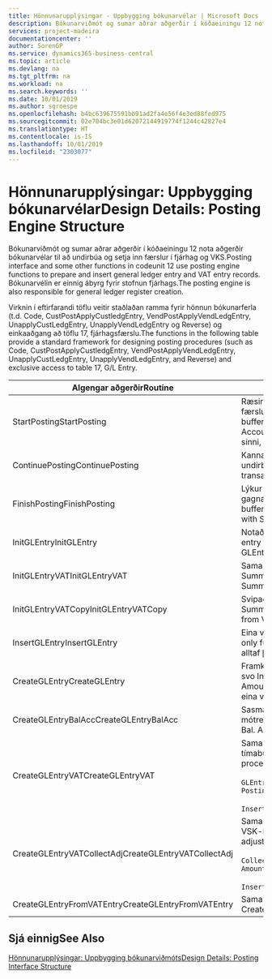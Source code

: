 ```yaml
---
title: Hönnunarupplýsingar - Uppbygging bókunarvélar | Microsoft Docs
description: Bókunarviðmót og sumar aðrar aðgerðir í kóðaeiningu 12 nota aðgerðir bókunarvélar til að undirbúa og setja inn færslur í fjárhag og VKS. Bókunarvélin er einnig ábyrg fyrir stofnun fjárhags.
services: project-madeira
documentationcenter: ''
author: SorenGP
ms.service: dynamics365-business-central
ms.topic: article
ms.devlang: na
ms.tgt_pltfrm: na
ms.workload: na
ms.search.keywords: ''
ms.date: 10/01/2019
ms.author: sgroespe
ms.openlocfilehash: b4bc639675591bb91ad2fa4e56f4e3ed88fed975
ms.sourcegitcommit: 02e704bc3e01d62072144919774f1244c42827e4
ms.translationtype: HT
ms.contentlocale: is-IS
ms.lasthandoff: 10/01/2019
ms.locfileid: "2303077"
---
```

# <a name="design-details-posting-engine-structure"></a><span data-ttu-id="cf22b-104">Hönnunarupplýsingar: Uppbygging bókunarvélar</span><span class="sxs-lookup"><span data-stu-id="cf22b-104">Design Details: Posting Engine Structure</span></span>
<span data-ttu-id="cf22b-105">Bókunarviðmót og sumar aðrar aðgerðir í kóðaeiningu 12 nota aðgerðir bókunarvélar til að undirbúa og setja inn færslur í fjárhag og VKS.</span><span class="sxs-lookup"><span data-stu-id="cf22b-105">Posting interface and some other functions in codeunit 12 use posting engine functions to prepare and insert general ledger entry and VAT entry records.</span></span> <span data-ttu-id="cf22b-106">Bókunarvélin er einnig ábyrg fyrir stofnun fjárhags.</span><span class="sxs-lookup"><span data-stu-id="cf22b-106">The posting engine is also responsible for general ledger register creation.</span></span>  
  
 <span data-ttu-id="cf22b-107">Virknin í eftirfarandi töflu veitir staðlaðan ramma fyrir hönnun bókunarferla (t.d. Code, CustPostApplyCustledgEntry, VendPostApplyVendLedgEntry, UnapplyCustLedgEntry, UnapplyVendLedgEntry og Reverse) og einkaaðgang að töflu 17, fjárhagsfærslu.</span><span class="sxs-lookup"><span data-stu-id="cf22b-107">The functions in the following table provide a standard framework for designing posting procedures (such as Code, CustPostApplyCustledgEntry, VendPostApplyVendLedgEntry, UnapplyCustLedgEntry, UnapplyVendLedgEntry, and Reverse) and exclusive access to table 17, G/L Entry.</span></span>  
  
|<span data-ttu-id="cf22b-108">Algengar aðgerðir</span><span class="sxs-lookup"><span data-stu-id="cf22b-108">Routine</span></span>|<span data-ttu-id="cf22b-109">Description</span><span class="sxs-lookup"><span data-stu-id="cf22b-109">Description</span></span>|  
|-------------|---------------------------------------|  
|<span data-ttu-id="cf22b-110">StartPosting</span><span class="sxs-lookup"><span data-stu-id="cf22b-110">StartPosting</span></span>|<span data-ttu-id="cf22b-111">Ræsir bókunarbiðminni TempGLEntryBuf, læsir fjárhagsfærslu og töflu VSK-færslu, og ræsir reikningstímabil, fjárhagsdagbók og gengi.</span><span class="sxs-lookup"><span data-stu-id="cf22b-111">Initializes posting buffer TempGLEntryBuf, locks G/L Entry and VAT Entry tables, and initializes Accounting Period, G/L Register, and Exchange Rate.</span></span> <span data-ttu-id="cf22b-112">Ætti að kalla aðeins á einu sinni, NextEntryNo er þá 0.</span><span class="sxs-lookup"><span data-stu-id="cf22b-112">Should be called only once, then NextEntryNo is 0.</span></span>|  
|<span data-ttu-id="cf22b-113">ContinuePosting</span><span class="sxs-lookup"><span data-stu-id="cf22b-113">ContinuePosting</span></span>|<span data-ttu-id="cf22b-114">Kannar og bókar óinnleystan VSK fyrir fyrri færslu eykur NextTransactionNo og undirbýr bókun næstu línu.</span><span class="sxs-lookup"><span data-stu-id="cf22b-114">Checks and posts unrealized VAT for previous transaction increment NextTransactionNo and prepares post of next line.</span></span>|  
|<span data-ttu-id="cf22b-115">FinishPosting</span><span class="sxs-lookup"><span data-stu-id="cf22b-115">FinishPosting</span></span>|<span data-ttu-id="cf22b-116">Lýkur bókun með því að setja inn fjárhagsfærslur úr tímabundnu skyndimynni í gagnagrunnstöflu.</span><span class="sxs-lookup"><span data-stu-id="cf22b-116">Completes posting by inserting G/L entries from temporary buffer into database table.</span></span> <span data-ttu-id="cf22b-117">Alltaf notað ásamt StartPosting.</span><span class="sxs-lookup"><span data-stu-id="cf22b-117">Always used together with StartPosting.</span></span> <span data-ttu-id="cf22b-118">Leita að ósamræmi.</span><span class="sxs-lookup"><span data-stu-id="cf22b-118">Checks for inconsistencies.</span></span>|  
|<span data-ttu-id="cf22b-119">InitGLEntry</span><span class="sxs-lookup"><span data-stu-id="cf22b-119">InitGLEntry</span></span>|<span data-ttu-id="cf22b-120">Notað til að ræsa nýja fjárhagsfærslu fyrir Almenna</span><span class="sxs-lookup"><span data-stu-id="cf22b-120">Used to initialize new G/L entry for Gen.</span></span> <span data-ttu-id="cf22b-121">færslubókarlínu.</span><span class="sxs-lookup"><span data-stu-id="cf22b-121">Jnl Line.</span></span> <span data-ttu-id="cf22b-122">Skilar GLEntry sem færibreytu.</span><span class="sxs-lookup"><span data-stu-id="cf22b-122">Returns GLEntry as parameter.</span></span>|  
|<span data-ttu-id="cf22b-123">InitGLEntryVAT</span><span class="sxs-lookup"><span data-stu-id="cf22b-123">InitGLEntryVAT</span></span>|<span data-ttu-id="cf22b-124">Sama og InitGLEntry en úthlutar einnig Mótreikningur nr. og SummarizeVAT.</span><span class="sxs-lookup"><span data-stu-id="cf22b-124">Same as InitGLEntry, but also assigns Bal. Account No. and SummarizeVAT.</span></span>|  
|<span data-ttu-id="cf22b-125">InitGLEntryVATCopy</span><span class="sxs-lookup"><span data-stu-id="cf22b-125">InitGLEntryVATCopy</span></span>|<span data-ttu-id="cf22b-126">Svipað InitGLEntryVAT, en afritar einnig bókunarflokksgögn úr VSK-færslu fyrir SummarizeVAT.</span><span class="sxs-lookup"><span data-stu-id="cf22b-126">Similar to InitGLEntryVAT, but also copies posting groups data from VAT Entry before SummarizeVAT.</span></span>|  
|<span data-ttu-id="cf22b-127">InsertGLEntry</span><span class="sxs-lookup"><span data-stu-id="cf22b-127">InsertGLEntry</span></span>|<span data-ttu-id="cf22b-128">Eina virknin sem setur fjárhagsfærslu inn í altæka TempGLEntryBuf töflu.</span><span class="sxs-lookup"><span data-stu-id="cf22b-128">The only function that inserts G/L entry into global TempGLEntryBuf table.</span></span> <span data-ttu-id="cf22b-129">Notaðu alltaf þennan virkni til að setja inn.</span><span class="sxs-lookup"><span data-stu-id="cf22b-129">Always use this function for insert.</span></span>|  
|<span data-ttu-id="cf22b-130">CreateGLEntry</span><span class="sxs-lookup"><span data-stu-id="cf22b-130">CreateGLEntry</span></span>|<span data-ttu-id="cf22b-131">Framkvæmir InitGLEntry, úthlutar Viðbótarupphæð gjaldmiðils og framkvæmir svo InsertGLEntry.</span><span class="sxs-lookup"><span data-stu-id="cf22b-131">Performs an InitGLEntry, assigns Additional Currency Amount, and then performs InsertGLEntry.</span></span> <span data-ttu-id="cf22b-132">Skiptir út nokkrum línum af kóða fyrir eina virkni.</span><span class="sxs-lookup"><span data-stu-id="cf22b-132">Replaces several lines of code with a single function call.</span></span>|  
|<span data-ttu-id="cf22b-133">CreateGLEntryBalAcc</span><span class="sxs-lookup"><span data-stu-id="cf22b-133">CreateGLEntryBalAcc</span></span>|<span data-ttu-id="cf22b-134">Sasma og CreateGLEntry, en tengir einnig Gerð mótreiknings og Númer mótreiknings.</span><span class="sxs-lookup"><span data-stu-id="cf22b-134">Same as CreateGLEntry, but also assigns Bal. Account Type and Bal. Account No.</span></span>|  
|<span data-ttu-id="cf22b-135">CreateGLEntryVAT</span><span class="sxs-lookup"><span data-stu-id="cf22b-135">CreateGLEntryVAT</span></span>|<span data-ttu-id="cf22b-136">Sama og CreateGLEntry, en með viðbótarferli fyrir bókun flokka og vistunar í tímabundið VSK-biðminni:</span><span class="sxs-lookup"><span data-stu-id="cf22b-136">Same as CreateGLEntry, but with additional processing for posting groups and saving to temporary VAT buffer:</span></span><br /><br /> `GLEntry.CopyPostingGroupsFromDtldCVBuf(DtldCVLedgEntryBuf,GenJnlLine."Gen. Posting Type");`<br /><br /> `InsertVATEntriesFromTemp(DtldCVLedgEntryBuf,GLEntry);`|  
|<span data-ttu-id="cf22b-137">CreateGLEntryVATCollectAdj</span><span class="sxs-lookup"><span data-stu-id="cf22b-137">CreateGLEntryVATCollectAdj</span></span>|<span data-ttu-id="cf22b-138">Sama og CreateGLEntry, en með viðbótarsafni stillinga og vistunar í tímabundið VSK-biðminni:</span><span class="sxs-lookup"><span data-stu-id="cf22b-138">Same as CreateGLEntry, but with additional collection of adjustments and saving to temporary VAT buffer:</span></span><br /><br /> `CollectAdjustment(AdjAmount,GLEntry.Amount,GLEntry."Additional-Currency Amount",OriginalDateSet);`<br /><br /> `InsertVATEntriesFromTemp(DtldCVLedgEntryBuf,GLEntry);`|  
|<span data-ttu-id="cf22b-139">CreateGLEntryFromVATEntry</span><span class="sxs-lookup"><span data-stu-id="cf22b-139">CreateGLEntryFromVATEntry</span></span>|<span data-ttu-id="cf22b-140">Sama og CreateGLEntry, en afritar einnig bókunarflokka úr VSK-færslu.</span><span class="sxs-lookup"><span data-stu-id="cf22b-140">Same as CreateGLEntry, but also copies posting groups from VAT entry.</span></span>|  
  
## <a name="see-also"></a><span data-ttu-id="cf22b-141">Sjá einnig</span><span class="sxs-lookup"><span data-stu-id="cf22b-141">See Also</span></span>  
 [<span data-ttu-id="cf22b-142">Hönnunarupplýsingar: Uppbygging bókunarviðmóts</span><span class="sxs-lookup"><span data-stu-id="cf22b-142">Design Details: Posting Interface Structure</span></span>](design-details-posting-interface-structure.md)